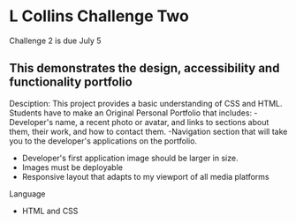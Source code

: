 # L Collins Challenge Two

Challenge 2 is due July 5

## This demonstrates the design, accessibility and functionality portfolio

 Desciption:
 This project provides a basic understanding of CSS and HTML. Students have to make an Original Personal Portfolio that includes:
 -Developer's name, a recent photo or avatar, and links to sections about them, their work, and how to contact them.
-Navigation section that will take you to the developer's applications on the portfolio.
- Developer's first application image should be larger in size.
- Images must be deployable
- Responsive layout that adapts to my viewport of all media platforms

Language
- HTML and CSS





#